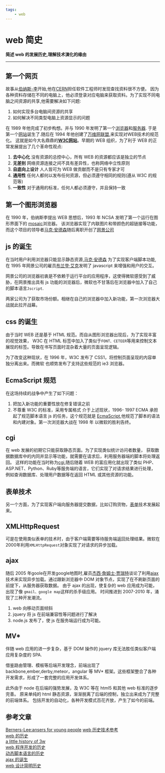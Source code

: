 ```yaml
---
tags: 
    - web
---
```


# web 简史

**简述 web 的发展历史,理解技术演化的缘由**

---

## 第一个网页

故事从[伯纳斯-李][bns]开始,他在[CERN][CERN]担任软件工程师时发现查找资料很不方便。
因为各种资料存储在不同的电脑上，他必须登录对应电脑来获取资料。为了实现不同电脑之间资源的共享,他需要解决如下问题:
1. 如何实现多台电脑间资源的共享
2. 如何解决不同类型电脑上资源显示的问题


在 1989 年他完成了初步构想。并与 1990 年发明了第一个[浏览器][worldweb]和[服务器][CERN httpd].
于是第一个[网站][firest_server]诞生了.随后在 1994 年他创建了[万维网联盟](www),来实现对WEB技术的规范化。
这就是如今大名鼎鼎的[**W3C网站**][W3C]。早期的 WEB 组织，为了利于 WEB 的正常发展提出了几个革命性观点:
1. **去中心化**
    没有资源的总控中心，所有 WEB 的资源都应该是独立的节点
2. **无差别**
    网络资源连接之间不具有差异性，也称网络中立性原则
3. **自底向上设计**
    人人皆可为 WEB 做贡献而不是只有专家才可
4. **通用性**
    任何人都何以发布任何资源，但必须遵守相同的规则(遵从 W3C 的规范等)
5. **一致性**
    对于通用的标准，任何人都必须遵守，并且保持一致

## 第一个图形浏览器
在 1990 年，伯纳斯李提出 WEB 思想后，1993 年 NCSA 发明了第一个运行在图形界面下的  [mosaic](https://zh.wikipedia.org/wiki/Mosaic)浏览器。
该浏览器实现了内联图片和带颜色的超链接等功能，而这个项目的领导者[马克·安德森][mld]随后离职开创了[网景公司][Netscape]

## js 的诞生
在当时用户利用浏览器只能显示静态资源,[马克·安德森][mld] 为了实现客户端脚本功能,在 1995 年网景公司的雇员[布兰登·艾克][bl]发明了 javascript 来增强和用户的交互。

网景公司的浏览器初衷是不依赖于运行平台的应用程序，这使得微软感受到了威胁，在网景推出具有 js 功能的浏览器后，微软也不甘落后在浏览器中加入了自己的脚本语言`Jscript`.

两家公司为了获取市场份额。相继在自己的浏览器中加入新功能，第一次浏览器大战就此拉开战幕。

## css 的诞生
由于当时 WEB 还是基于 HTML 规范。而自从图形浏览器出现后，为了实现丰富的视觉效果， W3C 
在 HTML 标签中加入了类似于`FONT、CETEER`等用来控制文本展现的标签。导致在书写页面时混杂着大量的页面呈现逻辑。

为了改变这种现状，在 1996 年，W3C 发布了 CSS1，将控制页面呈现的内容单独分离出来。而微软
也顺势发布了支持这些规范的 ie3 浏览器。

## EcmaScript 规范
在这场持续的战争中产生了如下问题：
1. 把加入新功能的重要性放在修复错误之前
2. 不尊重 W3C 的标准，采用专属格式
介于上述现状，1996- 1997 ECMA 承担起了规范脚本语言 js 的任务，这个规范就是
[EcmaScript][EcmaScript],他规范了脚本的语法和内建对象。第一次浏览器大战在 1998 年
以微软的胜利告终。

## cgi
在 web 发展的初期它只能获取静态页面。为了实现类似统计访问者数量，
获取数据数据库中的内同并显示等功能，就需要在请求后，利用服务器端的脚本将处理返回。
这样的功能在当时称为[cgi][cgi],随后随着 WEB 的富应用化就出现了类似 PHP、
ASP.NET、Python、Ruby等服务端的语言，它们实现了对请求结果进行处理，
例如查询数据库、处理用户数据等在返回 HTML 或其他资源的功能。

## 表单技术
另一个方面，为了实现客户端向服务器提交数据，比如订购货物，[表单][webform]技术发展起来。


## XMLHttpRequest
可是在使用类似表单的技术时，由于客户端需要等待服务端返回处理结果。微软在2000年利用`XMLHttpRequest`对象实现了对请求的异步加载。

## ajax
随后 2005 年goole在开发google地图时,雇员[杰西·詹姆士·贾瑞特][jjg]谈论了利用[ajax][ajax]
技术来实现异步加载。通过跟新浏览器中 DOM 对象节点，实现了在不刷新页面的前提下，从服务器获取数据。
由于 ajax 的出现，使复杂的 web 应用成为可能，出现了像 `gmail、google map`这样的杀手级应用。
时间推进到 2007-2010 年，涌现了三种开发潮流。
1. web 向移动页面倾斜
2. jquery 将 js 在前端兼容性等问题进行了解决
3. node.js 发布了，使 js 在服务端运行成为可能。


## MV*
伴随 web 应用的进一步复杂，基于 DOM 操作的 jquery 库无法胜任类似客户端应用复杂度的 SPA.

借鉴路由管理、模板等后端开发理念，前端出现了 backbone,ember,derby,meteor，angular 等
MV* 框架。这些框架整合了各种开发需求，形成了一套完整的应用开发体系。

此外由于 node 在后端的强势发展，及 W3C 等在 html5 和其他 web 标准的逐步完善。
原来单纯的 html 静态资源，渐渐脱离了后端的控制，独立出来成为了完整的前端体系。
包括开发的自动化，各种开发模式百花齐放，产生了如今的前端。


## 参考文章
[Berners-Lee:ansers for young people](https://www.w3.org/People/Berners-Lee/Kids.html)
[web 历史技术参考](http://blog.jobbole.com/45169/)   
[web 的历史](http://webfoundation.org/about/vision/history-of-the-web/)   
[a little history of 3w](https://www.w3.org/History.html)   
[web 程序开发的历史](https://www.devsaran.com/blog/history-web-application-development)   
[动态脚本语言的历史](http://royal.pingdom.com/2007/12/07/a-history-of-the-dynamic-web/)   
[ajax 的诞生](http://techtracer.com/2007/03/12/the-birth-of-ajax-an-amazing-story/)   
[web 设计简明历史](http://blog.froont.com/brief-history-of-web-design-for-designers/)


[webform]:http://www.joomlavision.com/illustrated-history-web-forms/
[jjg]:https://zh.wikipedia.org/wiki/%E5%82%91%E8%A5%BF%C2%B7%E8%A9%B9%E5%A7%86%E5%A3%AB%C2%B7%E8%B3%88%E7%91%9E%E7%89%B9
[bns]:https://zh.wikipedia.org/wiki/%E8%92%82%E5%A7%86%C2%B7%E4%BC%AF%E7%BA%B3%E6%96%AF-%E6%9D%8E
[CERN]: http://home.web.cern.ch/
[worldweb]:https://zh.wikipedia.org/wiki/WorldWideWeb
[CERN httpd]:https://zh.wikipedia.org/wiki/CERN_httpd
[firest_server]:http://info.cern.ch/
[www]:https://www.w3.org/
[W3C]:https://www.w3.org/
[mld]:https://zh.wikipedia.org/wiki/%E9%A9%AC%E5%85%8B%C2%B7%E5%AE%89%E5%BE%B7%E6%A3%AE
[Netscape]:https://zh.wikipedia.org/wiki/%E7%BD%91%E6%99%AF%E5%AF%BC%E8%88%AA%E8%80%85
[bl]:https://zh.wikipedia.org/wiki/%E5%B8%83%E8%98%AD%E7%99%BB%C2%B7%E8%89%BE%E5%85%8B
[EcmaScript]:http://www.ecma-international.org/publications/standards/Ecma-262.htm
[cgi]:https://zh.wikipedia.org/wiki/CGI
[ajax]:https://zh.wikipedia.org/wiki/AJAX
